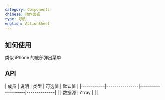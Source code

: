 ```yaml
---
category: Components
chinese: 动作面板
type: 导航
english: ActionSheet
---
```


## 如何使用
类似 iPhone 的底部弹出菜单


## API

| 成员        | 说明           | 类型        |  可选值       | 默认值       |
|------------|----------------|--------------------|--------------|
|     | 数据源        | Array |    |   |
